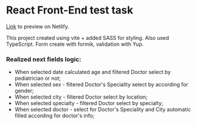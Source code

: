 # React Front-End test task

[Link](https://react-test-task-form.netlify.app/) to preview on Netlify.

This project created using vite + added SASS for styling. Also used TypeScript. Form create with formik, validation with Yup.

### Realized next fields logic:

- When selected date calculated age and filtered Doctor select by pediatrician or not;
- When selected sex - filtered Doctor's Speciality select by according for gender;
- When selected city - filtered Doctor select by location;
- When selected specialty - filtered Doctor select by specialty;
- When selected doctor - select for Doctor's Speciality and City automatic filled according for doctor's info;
